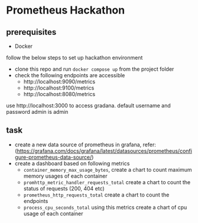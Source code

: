 # Prometheus Hackathon

## prerequisites
  - Docker


follow the below steps to set up hackathon environment

  - clone this repo and run `docker compose up` from the project folder
  - check the following endpoints are accessible 
     - http://localhost:9090/metrics
     - http://localhost:9100/metrics
     - http://localhost:8080/metrics
  
use http://localhost:3000 to access gradana. default username and password admin is admin 

## task
 - create a new  data source of prometheus in grafana, refer: (https://grafana.com/docs/grafana/latest/datasources/prometheus/configure-prometheus-data-source/)
 - create a dashboard based on following metrics
    - `container_memory_max_usage_bytes`, create a chart to count maximum memory usages of each container
    - `promhttp_metric_handler_requests_total` create a chart to count the status of requests (200, 404 etc)
    - `prometheus_http_requests_total` create a chart to count the endpoints
    - `process_cpu_seconds_total` using this metrics create a chart of cpu usage of each container

